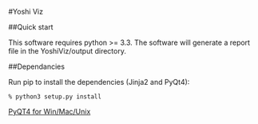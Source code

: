 #Yoshi Viz

##Quick start

This software requires python >= 3.3. The software will generate a report file in the YoshiViz/output directory.

##Dependancies

Run pip to install the dependencies (Jinja2 and PyQt4):

	% python3 setup.py install

[PyQT4 for Win/Mac/Unix](http://www.riverbankcomputing.com/software/pyqt/download)


